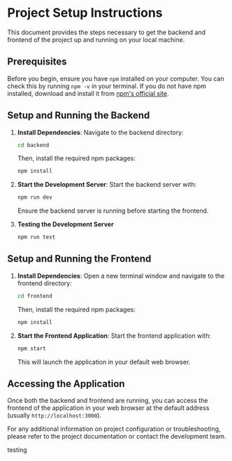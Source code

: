 # Project Setup Instructions

This document provides the steps necessary to get the backend and frontend of the project up and running on your local machine.

## Prerequisites

Before you begin, ensure you have `npm` installed on your computer. You can check this by running `npm -v` in your terminal. If you do not have npm installed, download and install it from [npm's official site](https://www.npmjs.com/get-npm).

## Setup and Running the Backend

1. **Install Dependencies**:
   Navigate to the backend directory:
   ```bash
   cd backend
   ```
   Then, install the required npm packages:
   ```bash
   npm install
   ```

2. **Start the Development Server**:
   Start the backend server with:
   ```bash
   npm run dev
   ```
   Ensure the backend server is running before starting the frontend.

3. **Testing the Development Server**
   ```bash
   npm run test
   ```

## Setup and Running the Frontend

1. **Install Dependencies**:
   Open a new terminal window and navigate to the frontend directory:
   ```bash
   cd frontend
   ```
   Then, install the required npm packages:
   ```bash
   npm install
   ```

2. **Start the Frontend Application**:
   Start the frontend application with:
   ```bash
   npm start
   ```
   This will launch the application in your default web browser.

## Accessing the Application

Once both the backend and frontend are running, you can access the frontend of the application in your web browser at the default address (usually `http://localhost:3000`).

For any additional information on project configuration or troubleshooting, please refer to the project documentation or contact the development team.

testing 